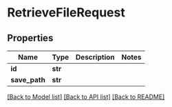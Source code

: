 # RetrieveFileRequest

## Properties
Name | Type | Description | Notes
------------ | ------------- | ------------- | -------------
**id** | **str** |  | 
**save_path** | **str** |  | 

[[Back to Model list]](../README.md#documentation-for-models) [[Back to API list]](../README.md#documentation-for-api-endpoints) [[Back to README]](../README.md)


